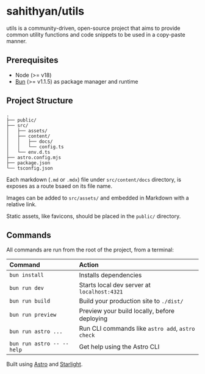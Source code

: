 # sahithyan/utils

utils is a community-driven, open-source project that aims to provide common
utility functions and code snippets to be used in a copy-paste manner.

## Prerequisites

- Node (>= v18)
- [Bun](https://bun.sh) (>= v1.1.5) as package manager and runtime

## Project Structure

```
.
├── public/
├── src/
│   ├── assets/
│   ├── content/
│   │   ├── docs/
│   │   └── config.ts
│   └── env.d.ts
├── astro.config.mjs
├── package.json
└── tsconfig.json
```

Each markdown (`.md` or `.mdx`) file under `src/content/docs` directory, is
exposes as a route bsaed on its file name.

Images can be added to `src/assets/` and embedded in Markdown with a relative
link.

Static assets, like favicons, should be placed in the `public/` directory.

## Commands

All commands are run from the root of the project, from a terminal:

| Command                   | Action                                           |
| :------------------------ | :----------------------------------------------- |
| `bun install`             | Installs dependencies                            |
| `bun run dev`             | Starts local dev server at `localhost:4321`      |
| `bun run build`           | Build your production site to `./dist/`          |
| `bun run preview`         | Preview your build locally, before deploying     |
| `bun run astro ...`       | Run CLI commands like `astro add`, `astro check` |
| `bun run astro -- --help` | Get help using the Astro CLI                     |

Built using [Astro](https://astro.build) and
[Starlight](https://starlight.astro.build/).
